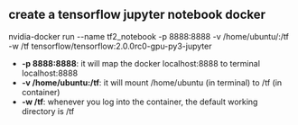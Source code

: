 ## create a tensorflow jupyter notebook docker

nvidia-docker run --name tf2_notebook -p 8888:8888 -v /home/ubuntu/:/tf -w /tf tensorflow/tensorflow:2.0.0rc0-gpu-py3-jupyter

* **-p 8888:8888**: it will map the docker localhost:8888 to terminal localhost:8888
* **-v /home/ubuntu:/tf**: it will mount /home/ubuntu (in terminal) to /tf (in container)
* **-w /tf**: whenever you log into the container, the default working directory is /tf
